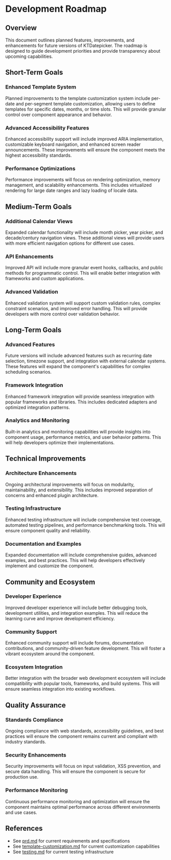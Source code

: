 # Development Roadmap

## Overview
This document outlines planned features, improvements, and enhancements for future versions of KTDatepicker. The roadmap is designed to guide development priorities and provide transparency about upcoming capabilities.

## Short-Term Goals

### Enhanced Template System
Planned improvements to the template customization system include per-date and per-segment template customization, allowing users to define templates for specific dates, months, or time slots. This will provide granular control over component appearance and behavior.

### Advanced Accessibility Features
Enhanced accessibility support will include improved ARIA implementation, customizable keyboard navigation, and enhanced screen reader announcements. These improvements will ensure the component meets the highest accessibility standards.

### Performance Optimizations
Performance improvements will focus on rendering optimization, memory management, and scalability enhancements. This includes virtualized rendering for large date ranges and lazy loading of locale data.

## Medium-Term Goals

### Additional Calendar Views
Expanded calendar functionality will include month picker, year picker, and decade/century navigation views. These additional views will provide users with more efficient navigation options for different use cases.

### API Enhancements
Improved API will include more granular event hooks, callbacks, and public methods for programmatic control. This will enable better integration with frameworks and custom applications.

### Advanced Validation
Enhanced validation system will support custom validation rules, complex constraint scenarios, and improved error handling. This will provide developers with more control over validation behavior.

## Long-Term Goals

### Advanced Features
Future versions will include advanced features such as recurring date selection, timezone support, and integration with external calendar systems. These features will expand the component's capabilities for complex scheduling scenarios.

### Framework Integration
Enhanced framework integration will provide seamless integration with popular frameworks and libraries. This includes dedicated adapters and optimized integration patterns.

### Analytics and Monitoring
Built-in analytics and monitoring capabilities will provide insights into component usage, performance metrics, and user behavior patterns. This will help developers optimize their implementations.

## Technical Improvements

### Architecture Enhancements
Ongoing architectural improvements will focus on modularity, maintainability, and extensibility. This includes improved separation of concerns and enhanced plugin architecture.

### Testing Infrastructure
Enhanced testing infrastructure will include comprehensive test coverage, automated testing pipelines, and performance benchmarking tools. This will ensure component quality and reliability.

### Documentation and Examples
Expanded documentation will include comprehensive guides, advanced examples, and best practices. This will help developers effectively implement and customize the component.

## Community and Ecosystem

### Developer Experience
Improved developer experience will include better debugging tools, development utilities, and integration examples. This will reduce the learning curve and improve development efficiency.

### Community Support
Enhanced community support will include forums, documentation contributions, and community-driven feature development. This will foster a vibrant ecosystem around the component.

### Ecosystem Integration
Better integration with the broader web development ecosystem will include compatibility with popular tools, frameworks, and build systems. This will ensure seamless integration into existing workflows.

## Quality Assurance

### Standards Compliance
Ongoing compliance with web standards, accessibility guidelines, and best practices will ensure the component remains current and compliant with industry standards.

### Security Enhancements
Security improvements will focus on input validation, XSS prevention, and secure data handling. This will ensure the component is secure for production use.

### Performance Monitoring
Continuous performance monitoring and optimization will ensure the component maintains optimal performance across different environments and use cases.

## References
- See [prd.md](./prd.md) for current requirements and specifications
- See [template-customization.md](./template-customization.md) for current customization capabilities
- See [testing.md](./testing.md) for current testing infrastructure